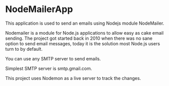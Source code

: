 # NodeMailerApp

This application is used to send an emails using Nodejs module NodeMailer.

Nodemailer is a module for Node.js applications to allow easy as cake email sending. The project got started back in 2010 when there was no sane option to send email messages, today it is the solution most Node.js users turn to by default.

You can use any SMTP server to send emails.

Simplest SMTP server is smtp.gmail.com.

This project uses Nodemon as a live server to track the changes.



